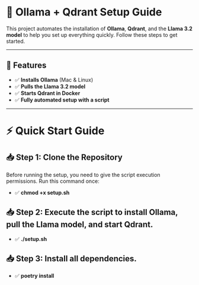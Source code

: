 # 🚀 Ollama + Qdrant Setup Guide  

This project automates the installation of **Ollama**, **Qdrant**, and the **Llama 3.2 model** to help you set up everything quickly. Follow these steps to get started.

---

## 📌 Features  
- ✅ **Installs Ollama** (Mac & Linux)  
- ✅ **Pulls the Llama 3.2 model**  
- ✅ **Starts Qdrant in Docker**  
- ✅ **Fully automated setup with a script**  

---

# **⚡ Quick Start Guide**  

## **📥 Step 1: Clone the Repository**  
Before running the setup, you need to give the script execution permissions.
Run this command once:

- ✅ **chmod +x setup.sh**  

## **📥 Step 2: Execute the script to install Ollama, pull the Llama model, and start Qdrant.** 

- ✅ **./setup.sh**  

## **📥 Step 3: Install all dependencies.** 

- ✅ **poetry install**  